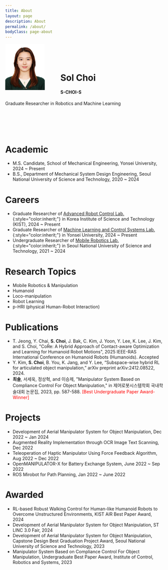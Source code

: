 ```yaml
---
title: About
layout: page
description: About
permalink: /about/
bodyClass: page-about
---
```


<style>
  img {
    margin-right: 50px;
  }
</style>

<img align="left" src="/images/17-42_1.jpg" width="25%" height="25%"/>

<br/><br/><br/>  

# **Sol Choi**
#### S-CHOI-S

Graduate Researcher in Robotics and Machine Learning

<br/><br/><br/><br/>  

# Academic

- M.S. Candidate, School of Mechanical Engineering, Yonsei University, 2024 ~ Present
- B.S., Department of Mechanical System Design Engineering, Seoul National University of Science and Technology, 2020 ~ 2024

# Careers

- Graduate Researcher of [Advanced Robot Control Lab.](https://sites.google.com/view/kist-arc/home){:style="color:inherit;"} in Korea Institute of Science and Technology (KIST), 2024 ~ Present
- Graduate Researcher of [Machine Learning and Control Systems Lab.](https://mlcs.yonsei.ac.kr/){:style="color:inherit;"} in Yonsei University, 2024 ~ Present
- Undergraduate Researcher of [Mobile Robotics Lab.](https://mrl.seoultech.ac.kr/index.do){:style="color:inherit;"} in Seoul National University of Science and Technology, 2021 ~ 2024

# Research Topics
- Mobile Robotics & Manipulation
- Humanoid
- Loco-manipulation
- Robot Learning
- p-HRI (physical Human-Robot Interaction)

# Publications
- T. Jeong, Y. Chai, **S. Choi**, J. Bak, C. Kim, J. Yoon, Y. Lee, K. Lee, J. Kim, and S. Choi, "CoRe: A Hybrid Approach of Contact-aware Optimization and Learning for Humanoid Robot Motions", 2025 IEEE-RAS International Conference on Humanoid Robots (Humanoids). Accepted
- Y. Kim, **S. Choi**, B. You, K. Jang, and Y. Lee, “Subspace-wise hybrid RL for articulated object manipulation,” arXiv preprint arXiv:2412.08522, 2024.
- **최솔**, 서세욱, 정상혁, and 이승제, "Manipulator System Based on Compliance Control For Object Manipulation," in 제어로봇시스템학회 국내학술대회 논문집, 2023, pp. 587-588. <span style="color:red">[Best Undergraduate Paper Award-Winner]</span>

# Projects
- Development of Aerial Manipulator System for Object Manipulation, Dec 2022 ~ Jan 2024
- Augmented Reality Implementation through OCR Image Text Scanning, Dec 2022
- Teleoperation of Haptic Manipulator Using Force Feedback Algorithm, Aug 2022 ~ Dec 2022
- OpenMANIPULATOR-X for Battery Exchange System, June 2022 ~ Sep 2022
- ROS Mirobot for Path Planning, Jan 2022 ~ June 2022

# Awarded
- RL-based Robust Walking Control for Human-like Humanoid Robots to Overcome Unstructured Environments, KIST AIR Best Paper Award, 2024
- Development of Aerial Manipulator System for Object Manipulation, ST LINC 3.0 Fair, 2024
- Development of Aerial Manipulator System for Object Manipulation, Capstone Design Best Graduation Project Award, Seoul National University of Science and Technology, 2023
- Manipulator System Based on Compliance Control For Object Manipulation, Undergraduate Best Paper Award, Institute of Control, Robotics and Systems, 2023

